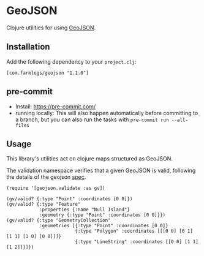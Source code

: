 # GeoJSON

Clojure utilities for using [GeoJSON](http://geojson.org).

## Installation

Add the following dependency to your `project.clj`:

    [com.farmlogs/geojson "1.1.0"]

## pre-commit

- Install: https://pre-commit.com/
- running locally: This will also happen automatically before committing to a branch, but you can also run the tasks with `pre-commit run --all-files`

## Usage

This library's utilities act on clojure maps structured as GeoJSON.

The validation namespace verifies that a given GeoJSON is valid, following the
details of the geojson [spec](http://geojson.org/geojson-spec.html).

    (require '[geojson.validate :as gv])
    
    (gv/valid? {:type "Point" :coordinates [0 0]})
    (gv/valid? {:type "Feature"
                :properties {:name "Null Island"}
                :geometry {:type "Point" :coordinates [0 0]}})
    (gv/valid? {:type "GeometryCollection"
                :geometries [{:type "Point" :coordinates [0 0]}
                             {:type "Polygon" :coordinates [[[0 0] [0 1] [1 1] [1 0] [0 0]]]}
                             {:type "LineString" :coordinates [[0 0] [1 1] [1 2]]}]})

